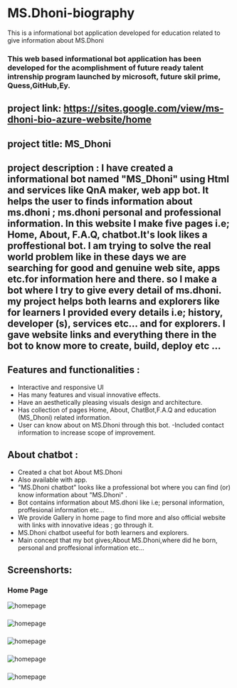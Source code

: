 # MS.Dhoni-biography
This is a informational bot application developed for education related to give information about MS.Dhoni
### This web based informational bot application has been developed for the acomplishment of future ready talent intrenship program launched by microsoft, future skil prime, Quess,GitHub,Ey.

## project link: https://sites.google.com/view/ms-dhoni-bio-azure-website/home

## project title: MS_Dhoni


## project description  :                                                                                                                                                      I have created a informational bot named "MS_Dhoni" using Html and services like QnA maker, web app bot. It helps the user to finds information about ms.dhoni ;      ms.dhoni personal and professional information. In this website I make five pages i.e; Home, About, F.A.Q, chatbot.It's look likes a proffestional bot. I am trying to solve the real world problem like in these days we are searching for good and genuine web site, apps etc.for information here and there. so I make a bot where I try to give every detail of ms.dhoni. my project helps both learns and explorers like for learners I provided every details i.e; history, developer (s), services etc... and for explorers. I gave website links and everything there in the bot to know more to create, build, deploy etc ...

## Features and functionalities :
- Interactive and responsive UI
- Has many features and visual innovative effects.
- Have an aesthetically pleasing visuals design and architecture.
- Has collection of pages Home, About, ChatBot,F.A.Q and education (MS_Dhoni) related information.
- User can know about on MS.Dhoni through this bot.
-Included contact information to increase scope of improvement.

## About chatbot :
- Created a chat bot About MS.Dhoni
- Also available with app.
- "MS.Dhoni chatbot" looks like a professional bot where you can find (or) know information about "MS.Dhoni" .
- Bot contains information about MS.dhoni like i.e; personal information, proffesional information etc...
- We provide Gallery in home page to find more and also official website with links with innovative ideas ; go through it.
- MS.Dhoni chatbot useeful for both learners and explorers.
- Main concept that my bot gives;About MS.Dhoni,where did he born, personal and proffesional information etc...


## Screenshorts:
### Home Page 
![homepage](https://user-images.githubusercontent.com/113162147/193209314-404aa8e8-93ff-4df2-a261-d9ac65463ffd.jpeg)

###
![homepage](https://user-images.githubusercontent.com/113162147/193209577-4504bf37-fc60-4f99-b90f-1762dc23cd4d.jpeg)

### 
![homepage](https://user-images.githubusercontent.com/113162147/193209580-9b70f231-7a87-4dc8-b0b8-bb23b25c7652.jpeg)

### 
![homepage](https://user-images.githubusercontent.com/113162147/193209588-b9a59591-7dee-495a-ba03-21735dafb537.jpeg)

### 
![homepage](https://user-images.githubusercontent.com/113162147/193209596-fec8eff8-a7f5-47eb-a532-4f3822cb7156.jpeg)









